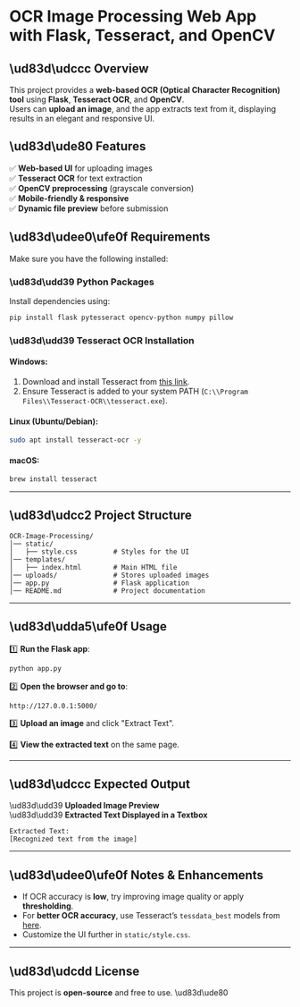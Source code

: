 # **OCR Image Processing Web App with Flask, Tesseract, and OpenCV**

## **\ud83d\udccc Overview**

This project provides a **web-based OCR (Optical Character Recognition) tool** using **Flask**, **Tesseract OCR**, and **OpenCV**.  
Users can **upload an image**, and the app extracts text from it, displaying results in an elegant and responsive UI.

## **\ud83d\ude80 Features**

✅ **Web-based UI** for uploading images  
✅ **Tesseract OCR** for text extraction  
✅ **OpenCV preprocessing** (grayscale conversion)  
✅ **Mobile-friendly & responsive**  
✅ **Dynamic file preview** before submission  

## **\ud83d\udee0\ufe0f Requirements**

Make sure you have the following installed:

### **\ud83d\udd39 Python Packages**

Install dependencies using:

```bash
pip install flask pytesseract opencv-python numpy pillow
```

### **\ud83d\udd39 Tesseract OCR Installation**

#### **Windows**:
1. Download and install Tesseract from [this link](https://github.com/UB-Mannheim/tesseract/wiki).
2. Ensure Tesseract is added to your system PATH (`C:\\Program Files\\Tesseract-OCR\\tesseract.exe`).

#### **Linux (Ubuntu/Debian)**:
```bash
sudo apt install tesseract-ocr -y
```

#### **macOS**:
```bash
brew install tesseract
```

---

## **\ud83d\udcc2 Project Structure**
```
OCR-Image-Processing/
│── static/
│   ├── style.css         # Styles for the UI
│── templates/
│   ├── index.html        # Main HTML file
│── uploads/              # Stores uploaded images
│── app.py                # Flask application
│── README.md             # Project documentation
```

---

## **\ud83d\udda5\ufe0f Usage**

1️⃣ **Run the Flask app**:
```bash
python app.py
```

2️⃣ **Open the browser and go to**:
```
http://127.0.0.1:5000/
```

3️⃣ **Upload an image** and click "Extract Text".

4️⃣ **View the extracted text** on the same page.

---

## **\ud83d\udccc Expected Output**

\ud83d\udd39 **Uploaded Image Preview**  
\ud83d\udd39 **Extracted Text Displayed in a Textbox**  

```
Extracted Text:
[Recognized text from the image]
```

---

## **\ud83d\udee0\ufe0f Notes & Enhancements**
- If OCR accuracy is **low**, try improving image quality or apply **thresholding**.
- For **better OCR accuracy**, use Tesseract’s `tessdata_best` models from [here](https://github.com/tesseract-ocr/tessdata_best).
- Customize the UI further in `static/style.css`.

---

## **\ud83d\udcdd License**
This project is **open-source** and free to use. \ud83d\ude80

